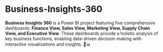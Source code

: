 # Business-Insights-360
**Business Insights 360** is a Power BI project featuring five comprehensive dashboards: **Finance View, Sales View, Marketing View, Supply Chain View, and Executive View**. These dashboards provide a holistic analysis of key business functions, enabling data-driven decision-making with interactive visualizations and insights. 🚀📊
